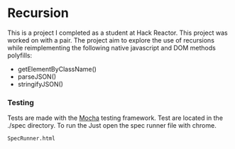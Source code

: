 # Recursion

This is a project I completed as a student at Hack Reactor. This project was worked on with a pair. The project aim to explore the use of recursions while reimplementing the following native javascript and DOM methods polyfills:

- getElementByClassName()
- parseJSON()
- stringifyJSON()

### Testing

Tests are made with the [Mocha](https://github.com/mochajs/mocha) testing framework.
Test are located in the ./spec directory. To run the Just open the spec runner file with chrome.

```
SpecRunner.html
```
